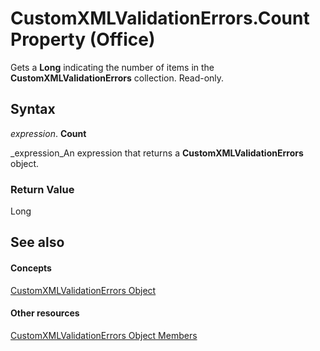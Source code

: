 
# CustomXMLValidationErrors.Count Property (Office)

Gets a  **Long** indicating the number of items in the **CustomXMLValidationErrors** collection. Read-only.


## Syntax

 _expression_. **Count**

 _expression_An expression that returns a  **CustomXMLValidationErrors** object.


### Return Value

Long


## See also


#### Concepts


 [CustomXMLValidationErrors Object](17c7b3dc-f4ba-b247-498d-48be197bbc91.md)
#### Other resources


 [CustomXMLValidationErrors Object Members](f177d201-6ae4-fa4a-99d4-d9dd9bca3601.md)
